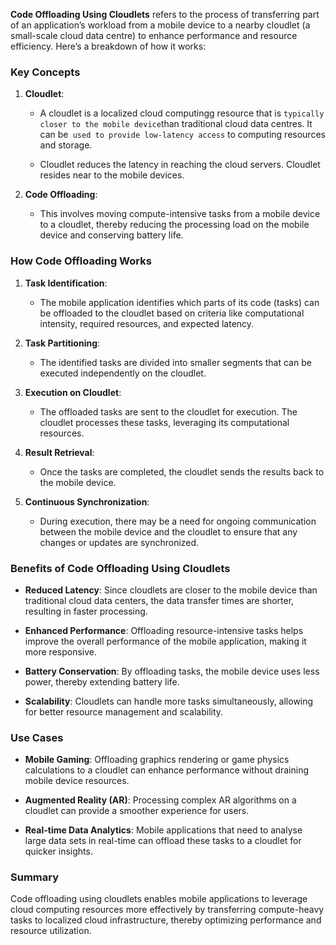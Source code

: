 **Code Offloading Using Cloudlets** refers to the process of transferring part of an application’s workload from a mobile device to a nearby cloudlet (a small-scale cloud data centre) to enhance performance and resource efficiency. Here’s a breakdown of how it works:

### Key Concepts

1. **Cloudlet**:
   - A cloudlet is a localized cloud computingg resource that is ` typically closer to the mobile device `than traditional cloud data centres. It can be` used to provide low-latency access` to computing resources and storage.

    - Cloudlet reduces the latency in reaching the cloud servers. Cloudlet resides near to the mobile devices.

2. **Code Offloading**:
   - This involves moving compute-intensive tasks from a mobile device to a cloudlet, thereby reducing the processing load on the mobile device and conserving battery life.

### How Code Offloading Works

1. **Task Identification**:
   - The mobile application identifies which parts of its code (tasks) can be offloaded to the cloudlet based on criteria like computational intensity, required resources, and expected latency.

2. **Task Partitioning**:
   - The identified tasks are divided into smaller segments that can be executed independently on the cloudlet.

3. **Execution on Cloudlet**:
   - The offloaded tasks are sent to the cloudlet for execution. The cloudlet processes these tasks, leveraging its computational resources.

4. **Result Retrieval**:
   - Once the tasks are completed, the cloudlet sends the results back to the mobile device.

5. **Continuous Synchronization**:
   - During execution, there may be a need for ongoing communication between the mobile device and the cloudlet to ensure that any changes or updates are synchronized.

### Benefits of Code Offloading Using Cloudlets

- **Reduced Latency**: Since cloudlets are closer to the mobile device than traditional cloud data centers, the data transfer times are shorter, resulting in faster processing.

- **Enhanced Performance**: Offloading resource-intensive tasks helps improve the overall performance of the mobile application, making it more responsive.

- **Battery Conservation**: By offloading tasks, the mobile device uses less power, thereby extending battery life.

- **Scalability**: Cloudlets can handle more tasks simultaneously, allowing for better resource management and scalability.

### Use Cases

- **Mobile Gaming**: Offloading graphics rendering or game physics calculations to a cloudlet can enhance performance without draining mobile device resources.

- **Augmented Reality (AR)**: Processing complex AR algorithms on a cloudlet can provide a smoother experience for users.

- **Real-time Data Analytics**: Mobile applications that need to analyse large data sets in real-time can offload these tasks to a cloudlet for quicker insights.

### Summary
Code offloading using cloudlets enables mobile applications to leverage cloud computing resources more effectively by transferring compute-heavy tasks to localized cloud infrastructure, thereby optimizing performance and resource utilization.